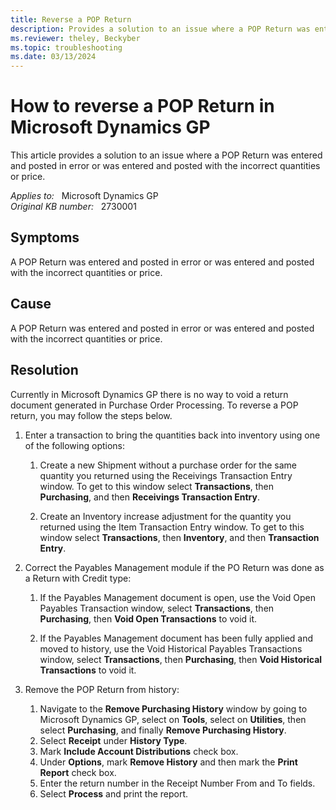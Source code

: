 ```yaml
---
title: Reverse a POP Return
description: Provides a solution to an issue where a POP Return was entered and posted in error or was entered and posted with the incorrect quantities or price.
ms.reviewer: theley, Beckyber
ms.topic: troubleshooting
ms.date: 03/13/2024
---
```

# How to reverse a POP Return in Microsoft Dynamics GP

This article provides a solution to an issue where a POP Return was entered and posted in error or was entered and posted with the incorrect quantities or price.

_Applies to:_ &nbsp; Microsoft Dynamics GP  
_Original KB number:_ &nbsp; 2730001

## Symptoms

A POP Return was entered and posted in error or was entered and posted with the incorrect quantities or price.

## Cause

A POP Return was entered and posted in error or was entered and posted with the incorrect quantities or price.

## Resolution

Currently in Microsoft Dynamics GP there is no way to void a return document generated in Purchase Order Processing. To reverse a POP return, you may follow the steps below.

1. Enter a transaction to bring the quantities back into inventory using one of the following options:

    1. Create a new Shipment without a purchase order for the same quantity you returned using the Receivings Transaction Entry window. To get to this window select **Transactions**, then **Purchasing**, and then **Receivings Transaction Entry**.

    1. Create an Inventory increase adjustment for the quantity you returned using the Item Transaction Entry window. To get to this window select **Transactions**, then **Inventory**, and then **Transaction Entry**.

2. Correct the Payables Management module if the PO Return was done as a Return with Credit type:

    1. If the Payables Management document is open, use the Void Open Payables Transaction window, select **Transactions**, then **Purchasing**, then **Void Open Transactions** to void it.

    1. If the Payables Management document has been fully applied and moved to history, use the Void Historical Payables Transactions window, select **Transactions**, then **Purchasing**, then **Void Historical Transactions** to void it.

3. Remove the POP Return from history:

    1. Navigate to the **Remove Purchasing History** window by going to Microsoft Dynamics GP, select on **Tools**, select on **Utilities**, then select **Purchasing**, and finally **Remove Purchasing History**.
    1. Select **Receipt** under **History Type**.
    1. Mark **Include Account Distributions** check box.
    1. Under **Options**, mark **Remove History** and then mark the **Print Report** check box.
    1. Enter the return number in the Receipt Number From and To fields.
    1. Select **Process** and print the report.
